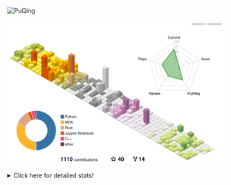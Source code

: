![PuQing](https://user-images.githubusercontent.com/27223114/171565019-9a56fae6-b08b-421f-99db-7e830da42371.png)

![](./profile-3d-contrib/profile-season-animate.svg)

<details>
<summary>Click here for detailed stats!</summary>

<!--START_SECTION:waka-->
![Lines of code](https://img.shields.io/badge/From%20Hello%20World%20I%27ve%20Written-1.4%20million%20lines%20of%20code-blue)

**🐱 My GitHub Data** 

> 📦 401.3 kB Used in GitHub's Storage 
 > 
> 🏆 486 Contributions in the Year 2024
 > 
> 🚫 Not Opted to Hire
 > 
> 📜 55 Public Repositories 
 > 
> 🔑 29 Private Repositories 
 > 
**I'm an Early 🐤** 

```text
🌞 Morning                487 commits         ██░░░░░░░░░░░░░░░░░░░░░░░   06.25 % 
🌆 Daytime                3519 commits        ███████████░░░░░░░░░░░░░░   45.13 % 
🌃 Evening                1772 commits        ██████░░░░░░░░░░░░░░░░░░░   22.73 % 
🌙 Night                  2019 commits        ██████░░░░░░░░░░░░░░░░░░░   25.89 % 
```


📊 **This Week I Spent My Time On** 

```text
💬 Programming Languages: 
Browsing                 15 hrs 38 mins      ███████████░░░░░░░░░░░░░░   42.51 % 
Python                   8 hrs 18 mins       ██████░░░░░░░░░░░░░░░░░░░   22.60 % 
GitHubing                5 hrs 45 mins       ████░░░░░░░░░░░░░░░░░░░░░   15.64 % 
Fish Touching            1 hr 23 mins        █░░░░░░░░░░░░░░░░░░░░░░░░   03.78 % 
Searching                1 hr 3 mins         █░░░░░░░░░░░░░░░░░░░░░░░░   02.87 % 

🔥 Editors: 
Chrome                   24 hrs 49 mins      █████████████████░░░░░░░░   67.50 % 
VS Code                  11 hrs 11 mins      ████████░░░░░░░░░░░░░░░░░   30.43 % 
fish                     45 mins             █░░░░░░░░░░░░░░░░░░░░░░░░   02.06 % 

💻 Operating System: 
Mac                      25 hrs 35 mins      █████████████████░░░░░░░░   69.57 % 
WSL                      10 hrs 49 mins      ███████░░░░░░░░░░░░░░░░░░   29.43 % 
Linux                    22 mins             ░░░░░░░░░░░░░░░░░░░░░░░░░   01.01 % 
```


<!--END_SECTION:waka-->
</details>
